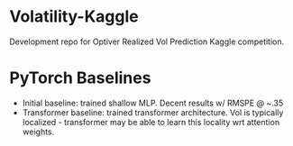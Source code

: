 # Volatility-Kaggle
Development repo for Optiver Realized Vol Prediction Kaggle competition.

# PyTorch Baselines
- Initial baseline: trained shallow MLP. Decent results w/ RMSPE @ ~.35
- Transformer baseline: trained transformer architecture. Vol is typically localized - transformer may be able to learn this locality wrt attention weights.

